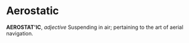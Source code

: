 # Aerostatic

**AEROSTAT'IC**, _adjective_ Suspending in air; pertaining to the art of aerial navigation.